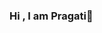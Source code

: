 ### Hi , I am Pragati👋

<!--
**Pragati-Hiwarale/Pragati-Hiwarale** is a ✨ _special_ ✨ repository because its `README.md` (this file) appears on your GitHub profile.

Here are some ideas to get you started:

- 🌱 I’m currently learning Software Testing.
- 👯 I’m looking to collaborate on Java Manual testing..
- 🤔 I’m looking for help  API Testing, Selenium , Automation..
- 💬 Ask me about Java, Python, HTML,CSS.
- 📫 How to reach me: contact pragatihiwarale08@gmail.com..
- ⚡ Fun fact: Enjoying Learning.
-->
